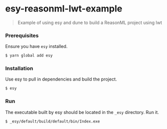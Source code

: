 # esy-reasonml-lwt-example

> Example of using esy and dune to build a ReasonML project using lwt

### Prerequisites

Ensure you have `esy` installed.

```bash
$ yarn global add esy
```

### Installation

Use esy to pull in dependencies and build the project.

```bash
$ esy
```

### Run

The executable built by esy should be located in the `_esy` directory. Run
it.

```bash
$ _esy/default/build/default/bin/Index.exe
```
